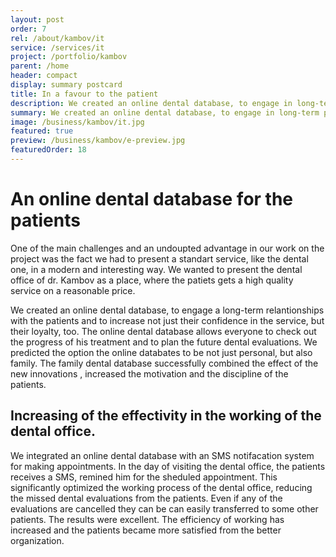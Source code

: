 ```yaml
---
layout: post
order: 7
rel: /about/kambov/it
service: /services/it
project: /portfolio/kambov
parent: /home
header: compact
display: summary postcard
title: In a favour to the patient
description: We created an online dental database, to engage in long-term part the patients and to increase not just their confidence in the service, but  their loyalty, too. 
summary: We created an online dental database, to engage in long-term part the patients and to increase not just their confidence in the service, but  their loyalty, too. The online medical database allows everyone to check out the progress of his treatment, to plan the future screenings and dental procedures that folllow. We predicted the option the online databates to be not just personal, but also family.  The family dental database successfully combined the effect of the new innovations  ,increasing the motivation and the discipline of the patients.
image: /business/kambov/it.jpg
featured: true
preview: /business/kambov/e-preview.jpg
featuredOrder: 18
---
```

# An online dental database for the patients
One of the main challenges and an undoupted advantage  in our work on the project was the fact we had to present a standart service, like the dental one, in a modern and interesting way. We wanted to present the dental office of dr. Kambov as a place, where the patiets gets a high quality service on a reasonable price.

We created an online dental database, to engage a long-term relantionships with the patients and to increase not just their confidence in the service, but  their loyalty, too. The online dental database allows everyone to check out the progress of his treatment and to plan the future dental evaluations. We predicted the option the online databates to be not just personal, but also family.  The family dental database successfully combined the effect of the new innovations , increased the motivation and the discipline of the patients.

## Increasing of the effectivity in the working of the dental office.
We integrated an online dental database with an SMS notifacation system for making appointments. In the day of visiting the dental office, the patients receives a SMS, remined him for the sheduled appointment. This significantly optimized the working process of the dental office, reducing the missed dental evaluations from the patients. Even if any of the evaluations are cancelled they can be can easily transferred to some other patients. The results were excellent. The efficiency of working has increased and the patients became more satisfied from the better organization.